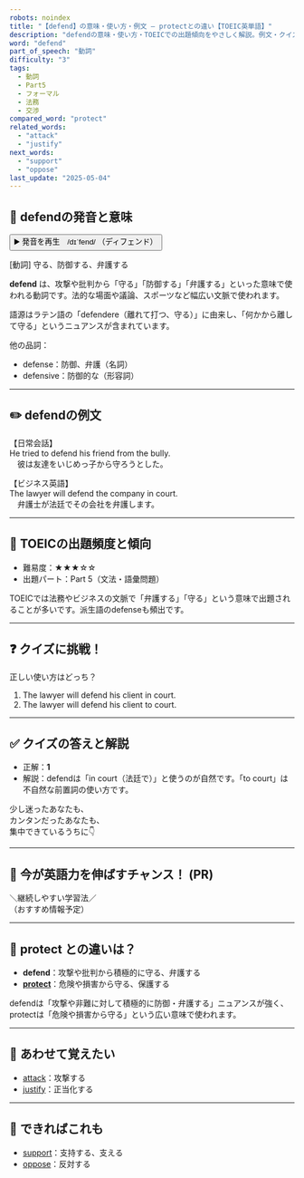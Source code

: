 ```yaml
---
robots: noindex
title: "【defend】の意味・使い方・例文 ― protectとの違い【TOEIC英単語】"
description: "defendの意味・使い方・TOEICでの出題傾向をやさしく解説。例文・クイズ付きでprotectとの違いもわかりやすく学べます。"
word: "defend"
part_of_speech: "動詞"
difficulty: "3"
tags:
  - 動詞
  - Part5
  - フォーマル
  - 法務
  - 交渉
compared_word: "protect"
related_words:
  - "attack"
  - "justify"
next_words:
  - "support"
  - "oppose"
last_update: "2025-05-04"
---
```


## 🔰 defendの発音と意味

<button class="play-audio" onclick="playTTS('defend')">
  <span class="play-audio-main">
    ▶️ 発音を再生　/dɪˈfend/
  </span>
  <span class="play-audio-sub">
    （ディフェンド）
  </span>
</button>

[動詞] 守る、防御する、弁護する

**defend** は、攻撃や批判から「守る」「防御する」「弁護する」といった意味で使われる動詞です。法的な場面や議論、スポーツなど幅広い文脈で使われます。

語源はラテン語の「defendere（離れて打つ、守る）」に由来し、「何かから離して守る」というニュアンスが含まれています。

他の品詞：  
- defense：防御、弁護（名詞）
- defensive：防御的な（形容詞）

---

## ✏️ defendの例文

【日常会話】  
He tried to defend his friend from the bully.  
　彼は友達をいじめっ子から守ろうとした。

【ビジネス英語】  
The lawyer will defend the company in court.  
　弁護士が法廷でその会社を弁護します。

---

## 🎯 TOEICの出題頻度と傾向

- 難易度：★★★☆☆
- 出題パート：Part 5（文法・語彙問題）

TOEICでは法務やビジネスの文脈で「弁護する」「守る」という意味で出題されることが多いです。派生語のdefenseも頻出です。

---

## ❓ クイズに挑戦！

正しい使い方はどっち？

1. The lawyer will defend his client in court.  
2. The lawyer will defend his client to court.

---

## ✅ クイズの答えと解説

- 正解：**1**
- 解説：defendは「in court（法廷で）」と使うのが自然です。「to court」は不自然な前置詞の使い方です。

少し迷ったあなたも、  
カンタンだったあなたも、  
集中できているうちに👇️

---

## 🚀 今が英語力を伸ばすチャンス！ (PR)

<div class="info-center">
＼継続しやすい学習法／<br>  
（おすすめ情報予定）
</div>

---

## 🤔  protect との違いは？

- **defend**：攻撃や批判から積極的に守る、弁護する
- **[protect](/word/protect/)**：危険や損害から守る、保護する

defendは「攻撃や非難に対して積極的に防御・弁護する」ニュアンスが強く、protectは「危険や損害から守る」という広い意味で使われます。

---

## 🧩 あわせて覚えたい

- [attack](/word/attack/)：攻撃する
- [justify](/word/justify/)：正当化する

---

## 📖 できればこれも

- [support](/word/support/)：支持する、支える
- [oppose](/word/oppose/)：反対する

<!-- cvid: aid38_bid09 -->
